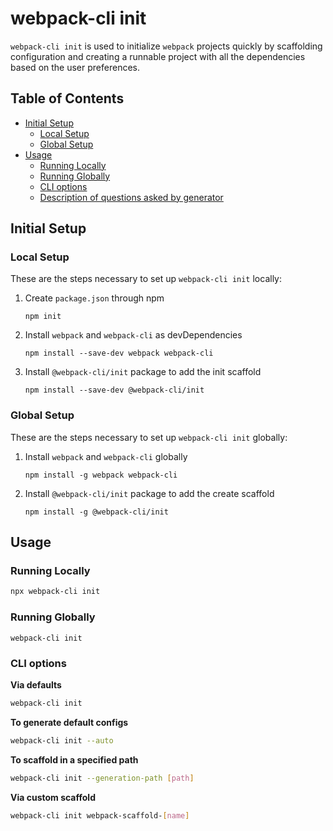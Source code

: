 # webpack-cli init

`webpack-cli init` is used to initialize `webpack` projects quickly by scaffolding configuration and creating a runnable project with all the dependencies based on the user preferences.

## Table of Contents

-   [Initial Setup](#initial-setup)
    -   [Local Setup](#local-setup)
    -   [Global Setup](#global-setup)
-   [Usage](#usage)
    -   [Running Locally](#running-locally)
    -   [Running Globally](#running-globally)
    -   [CLI options](#cli-options)
    -   [Description of questions asked by generator](#description-of-questions-asked-by-generator)

## Initial Setup

### Local Setup

These are the steps necessary to set up `webpack-cli init` locally:

1. Create `package.json` through npm

    ```shell
    npm init
    ```

2. Install `webpack` and `webpack-cli` as devDependencies

    ```shell
    npm install --save-dev webpack webpack-cli
    ```

3. Install `@webpack-cli/init` package to add the init scaffold

    ```shell
    npm install --save-dev @webpack-cli/init
    ```

### Global Setup

These are the steps necessary to set up `webpack-cli init` globally:

1. Install `webpack` and `webpack-cli` globally

    ```shell
    npm install -g webpack webpack-cli
    ```

2. Install `@webpack-cli/init` package to add the create scaffold

    ```shell
    npm install -g @webpack-cli/init
    ```

## Usage

### Running Locally

```bash
npx webpack-cli init
```

### Running Globally

```shell
webpack-cli init
```

### CLI options

**Via defaults**

```bash
webpack-cli init
```

**To generate default configs**

```bash
webpack-cli init --auto
```

**To scaffold in a specified path**

```bash
webpack-cli init --generation-path [path]
```

**Via custom scaffold**

```bash
webpack-cli init webpack-scaffold-[name]
```
